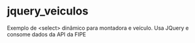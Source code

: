# jquery_veiculos
Exemplo de &lt;select> dinâmico para montadora e veículo. Usa JQuery e consome dados da API da FIPE

